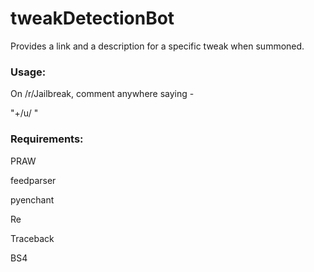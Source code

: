 # tweakDetectionBot
Provides a link and a description for a specific tweak when summoned.

<h3>Usage:</h3>

On /r/Jailbreak, comment anywhere saying -

<p>"+/u/<botusername> <tweak>"</p>


<h3>Requirements:</h3>
PRAW

feedparser


pyenchant


Re


Traceback


BS4
